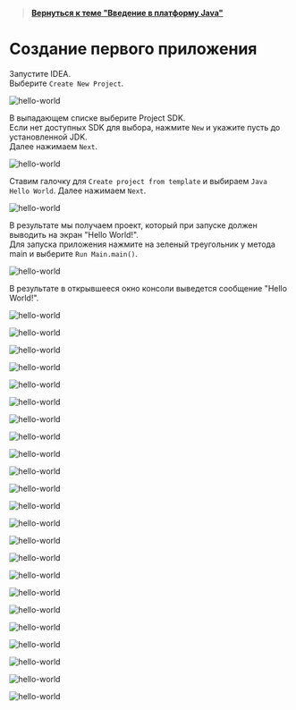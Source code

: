 >**[Вернуться к теме "Введение в платформу Java"]({{site.materialsurl}}java_intro/java_intro)**

Создание первого приложения
====================
Запустите IDEA.  
Выберите `Create New Project`.

![hello-world]({{site.materialsurl}}java_intro/img/step-1.png)

В выпадающем списке выберите Project SDK.  
Если нет доступных SDK для выбора, нажмите `New` и укажите пусть до установленной JDK.  
Далее нажимаем `Next`.

![hello-world]({{site.materialsurl}}java_intro/img/step-2.png)

Ставим галочку для `Create project from template` и выбираем `Java Hello World`.
Далее нажимаем `Next`.

![hello-world]({{site.materialsurl}}java_intro/img/step-3.png)

В результате мы получаем проект, который при запуске должен выводить на экран "Hello World!".  
Для запуска приложения нажмите на зеленый треугольник у метода main и выберите `Run Main.main()`.

![hello-world]({{site.materialsurl}}java_intro/img/step-4.png)

В результате в открывшееся окно консоли выведется сообщение "Hello World!".

![hello-world]({{site.materialsurl}}java_intro/img/step-5.png)

![hello-world]({{site.materialsurl}}java_intro/img/step-6.png)

![hello-world]({{site.materialsurl}}java_intro/img/step-7.png)

![hello-world]({{site.materialsurl}}java_intro/img/step-8.png)

![hello-world]({{site.materialsurl}}java_intro/img/step-9.png)

![hello-world]({{site.materialsurl}}java_intro/img/step-10.png)

![hello-world]({{site.materialsurl}}java_intro/img/step-11.png)

![hello-world]({{site.materialsurl}}java_intro/img/step-12.png)

![hello-world]({{site.materialsurl}}java_intro/img/step-13.png)

![hello-world]({{site.materialsurl}}java_intro/img/step-14.png)

![hello-world]({{site.materialsurl}}java_intro/img/step-15.png)

![hello-world]({{site.materialsurl}}java_intro/img/step-16.png)

![hello-world]({{site.materialsurl}}java_intro/img/step-17.png)

![hello-world]({{site.materialsurl}}java_intro/img/step-18.png)

![hello-world]({{site.materialsurl}}java_intro/img/step-19.png)

![hello-world]({{site.materialsurl}}java_intro/img/step-20.png)

![hello-world]({{site.materialsurl}}java_intro/img/step-21.png)

![hello-world]({{site.materialsurl}}java_intro/img/step-22.png)

![hello-world]({{site.materialsurl}}java_intro/img/step-23.png)

![hello-world]({{site.materialsurl}}java_intro/img/step-24.png)

![hello-world]({{site.materialsurl}}java_intro/img/step-25.png)

![hello-world]({{site.materialsurl}}java_intro/img/step-26.png)

![hello-world]({{site.materialsurl}}java_intro/img/step-27.png)